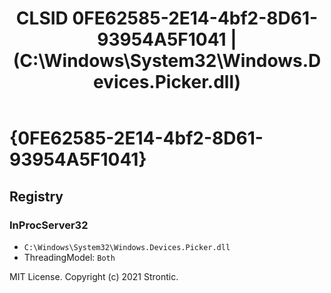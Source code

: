 ﻿---
title: "CLSID 0FE62585-2E14-4bf2-8D61-93954A5F1041 | (C:\\Windows\\System32\\Windows.Devices.Picker.dll)"
excerpt: What is COM-Object CLSID 0FE62585-2E14-4bf2-8D61-93954A5F1041?
---

# {0FE62585-2E14-4bf2-8D61-93954A5F1041}


## Registry


### InProcServer32

* `C:\Windows\System32\Windows.Devices.Picker.dll`
* ThreadingModel: `Both`

MIT License. Copyright (c) 2021 Strontic.


